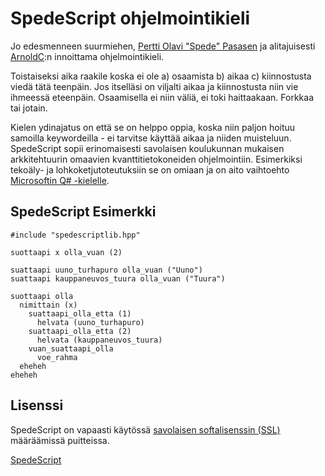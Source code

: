 
# SpedeScript ohjelmointikieli

Jo edesmenneen suurmiehen, [Pertti Olavi "Spede" Pasasen](https://en.wikipedia.org/wiki/Spede_Pasanen) ja alitajuisesti [ArnoldC](http://lhartikk.github.io/ArnoldC/):n innoittama ohjelmointikieli.

Toistaiseksi aika raakile koska ei ole a) osaamista b) aikaa c) kiinnostusta viedä tätä teenpäin. Jos itselläsi on viljalti aikaa ja kiinnostusta niin vie ihmeessä eteenpäin. Osaamisella ei niin väliä, ei toki haittaakaan. Forkkaa tai jotain.

Kielen ydinajatus on että se on helppo oppia, koska niin paljon hoituu samoilla keywordeilla - ei tarvitse käyttää aikaa ja niiden muisteluun. SpedeScript sopii erinomaisesti savolaisen koulukunnan mukaisen arkkitehtuurin omaavien kvanttitietokoneiden ohjelmointiin. Esimerkiksi tekoäly- ja lohkoketjutoteutuksiin se on omiaan ja on aito vaihtoehto [Microsoftin Q# -kielelle](https://docs.microsoft.com/en-us/quantum/quantum-qr-intro?view=qsharp-preview).

## SpedeScript Esimerkki

```
#include "spedescriptlib.hpp"

suottaapi x olla_vuan (2)

suattaapi uuno_turhapuro olla_vuan ("Uuno")
suattaapi kauppaneuvos_tuura olla_vuan ("Tuura")

suottaapi olla
  nimittain (x)
    suattaapi_olla_etta (1)
      helvata (uuno_turhapuro)
    suattaapi_olla_etta (2)
      helvata (kauppaneuvos_tuura)
    vuan_suattaapi_olla
      voe_rahma
  eheheh
eheheh
```

## Lisenssi

SpedeScript on vapaasti käytössä [savolaisen softalisenssin (SSL)](https://github.com/janit/spedescript/blob/master/LICENSE) määräämissä puitteissa.

[SpedeScript](https://janit.iki.fi/spedescript/)
